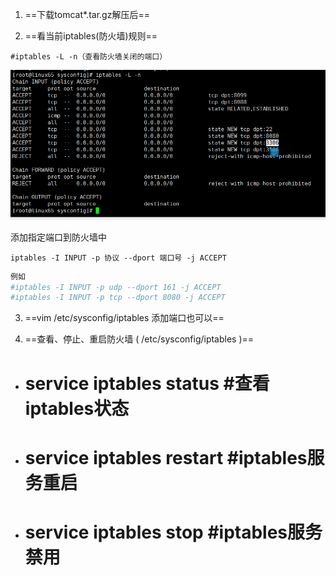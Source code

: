 1. ==下载tomcat*.tar.gz解压后==

2. ==看当前iptables(防火墙)规则==

`#iptables -L -n（查看防火墙关闭的端口）`

![](assets/Image(173)-20220118003359-4ox8v7d.png)![]()

添加指定端口到防火墙中

`iptables -I INPUT -p 协议 --dport 端口号 -j ACCEPT`

```powershell
例如
#iptables -I INPUT -p udp --dport 161 -j ACCEPT
#iptables -I INPUT -p tcp --dport 8080 -j ACCEPT
```

3. ==vim /etc/sysconfig/iptables 添加端口也可以==

4. ==查看、停止、重启防火墙 ( /etc/sysconfig/iptables )==

* # service iptables status #查看iptables状态
* # service iptables restart #iptables服务重启
* # service iptables stop #iptables服务禁用

